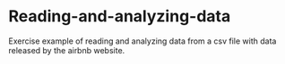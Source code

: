 # Reading-and-analyzing-data
Exercise example of reading and analyzing data from a csv file with data released by the airbnb website.

